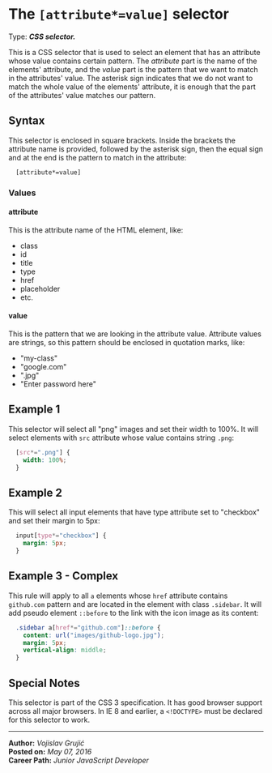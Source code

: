 # The `[attribute*=value]` selector

Type: ***CSS selector.***

This is a CSS selector that is used to select an element that has an attribute whose value contains certain pattern. The *attribute* part is the name of the elements' attribute, and the *value* part is the pattern that we want to match in the attributes' value. The asterisk sign indicates that we do not want to match the whole value of the elements' attribute, it is enough that the part of the attributes' value matches our pattern.

## Syntax

This selector is enclosed in square brackets. Inside the brackets the attribute name is provided, followed by the asterisk sign, then the equal sign and at the end is the pattern to match in the attribute:

```
  [attribute*=value]
```

### Values

#### attribute

This is the attribute name of the HTML element, like:

* class
* id
* title
* type
* href
* placeholder
* etc.

#### value

This is the pattern that we are looking in the attribute value. Attribute values are strings, so this pattern should be enclosed in quotation marks, like:

* "my-class"
* "google.com"
* ".jpg"
* "Enter password here"

## Example 1

This selector will select all "png" images and set their width to 100%. It will select elements with `src` attribute whose value contains string `.png`:

```css
  [src*=".png"] {
    width: 100%;
  }
```

## Example 2

This will select all input elements that have type attribute set to "checkbox" and set their margin to 5px:

```css
  input[type*="checkbox"] {
    margin: 5px;
  }
```

## Example 3 - Complex

This rule will apply to all `a` elements whose `href` attribute contains `github.com` pattern and are located in the element with class `.sidebar`. It will add pseudo element `::before` to the link with the icon image as its content:

```css
  .sidebar a[href*="github.com"]::before {
    content: url("images/github-logo.jpg");
    margin: 5px;
    vertical-align: middle;
  }
```

## Special Notes

This selector is part of the CSS 3 specification. It has good browser support across all major browsers. In IE 8 and earlier, a `<!DOCTYPE>` must be declared for this selector to work.

___

**Author:** *Vojislav Grujić*  
**Posted on:** *May 07, 2016*  
**Career Path:** *Junior JavaScript Developer*
